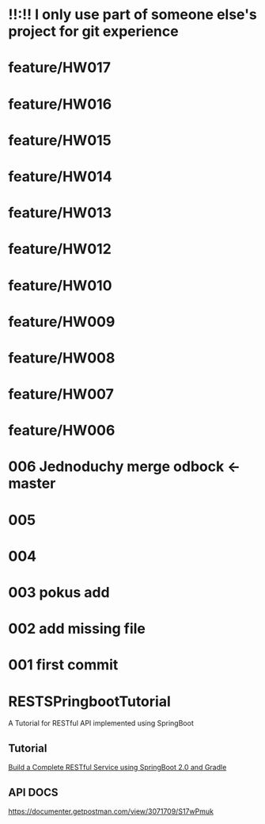 # !!:!! I only use part of someone else's project for git experience

# feature/HW017
# feature/HW016
# feature/HW015
# feature/HW014
# feature/HW013
# feature/HW012
# feature/HW010
# feature/HW009
# feature/HW008
# feature/HW007
# feature/HW006

# 006 Jednoduchy merge odbock <- master 
# 005
# 004
# 003 pokus add
# 002 add missing file
# 001 first commit
# RESTSPringbootTutorial
A Tutorial for RESTful API implemented using SpringBoot

## Tutorial 
[Build a Complete RESTful Service using SpringBoot 2.0 and Gradle](https://medium.com/@namila007/build-a-complete-restful-service-using-springboot-2-0-and-gradle-e9e381a114d8?_branch_match_id=629226581456584738)

## API DOCS
https://documenter.getpostman.com/view/3071709/S17wPmuk
